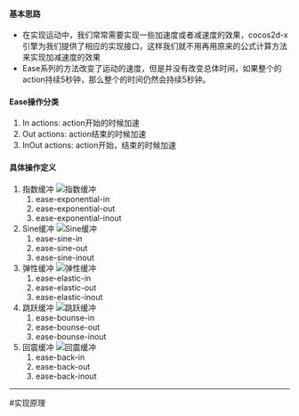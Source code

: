 #### 基本思路
* 在实现运动中，我们常常需要实现一些加速度或者减速度的效果，cocos2d-x引擎为我们提供了相应的实现接口，这样我们就不用再用原来的公式计算方法来实现加减速度的效果
* Ease系列的方法改变了运动的速度，但是并没有改变总体时间，如果整个的action持续5秒钟，那么整个的时间仍然会持续5秒钟。

#### Ease操作分类
1. In actions: action开始的时候加速
1. Out actions: action结束的时候加速
1. InOut actions: action开始，结束的时候加速

#### 具体操作定义
1. 指数缓冲
	![指数缓冲](/wiki/pic/Ease/指数缓冲.png)
    1. ease-exponential-in
    1. ease-exponential-out
    1. ease-exponential-inout
1. Sine缓冲
	![Sine缓冲](/wiki/pic/Ease/Sine缓冲.png)
 	1. ease-sine-in
    1. ease-sine-out
    1. ease-sine-inout
1. 弹性缓冲
	![弹性缓冲](/wiki/pic/Ease/弹性缓冲.png)
    1. ease-elastic-in
    1. ease-elastic-out
    1. ease-elastic-inout
1. 跳跃缓冲
	![跳跃缓冲](/wiki/pic/Ease/跳跃缓冲.png)
    1. ease-bounse-in
    1. ease-bounse-out
    1. ease-bounse-inout
1. 回震缓冲
	![回震缓冲](/wiki/pic/Ease/回震缓冲.png)
    1. ease-back-in
    1. ease-back-out
    1. ease-back-inout
    
    
---
#实现原理